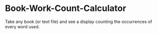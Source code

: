 # Book-Work-Count-Calculator
Take any book (or text file) and see a display counting the occurrences of every word used.
